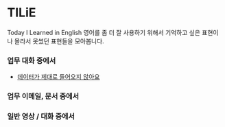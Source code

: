 # TILiE
Today I Learned in English
영어를 좀 더 잘 사용하기 위해서 기억하고 싶은 표현이나 몰라서 못썼던 표현들을 모아봅니다. 

### 업무 대화 중에서 
- [데이터가 제대로 들어오지 않아요](dialog/data.md)

### 업무 이메일, 문서 중에서 

### 일반 영상 / 대화 중에서 
